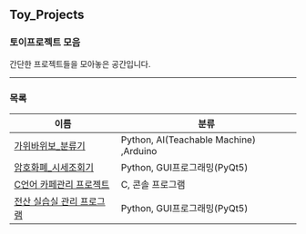 ## Toy_Projects
### 토이프로젝트 모음 

간단한 프로젝트들을 모아놓은 공간입니다.

<hr>

### 목록

이름|분류
-|-
[가위바위보_분류기]|Python, AI(Teachable Machine) ,Arduino
[암호화폐_시세조회기]| Python, GUI프로그래밍(PyQt5)
[C언어 카페관리 프로젝트]|C, 콘솔 프로그램
[전산 실습실 관리 프로그램]|Python, GUI프로그래밍(PyQt5)



[가위바위보_분류기]: https://github.com/GHooN99/Toy_Projects/tree/master/%EA%B0%80%EC%9C%84%EB%B0%94%EC%9C%84%EB%B3%B4_%EB%B6%84%EB%A5%98%EA%B8%B0
[암호화폐_시세조회기]: https://github.com/GHooN99/Toy_Projects/tree/master/%EC%95%94%ED%98%B8%ED%99%94%ED%8F%90_%EC%8B%9C%EC%84%B8%EC%A1%B0%ED%9A%8C%EA%B8%B0
[C언어 카페관리 프로젝트]:
https://github.com/GHooN99/Toy_Projects/tree/master/C%EC%96%B8%EC%96%B4_%EC%B9%B4%ED%8E%98%EA%B4%80%EB%A6%AC%EC%8B%9C%EC%8A%A4%ED%85%9C_%EB%AF%B8%EB%8B%88%ED%94%84%EB%A1%9C%EC%A0%9D%ED%8A%B8
[전산 실습실 관리 프로그램]:
https://github.com/GHooN99/Toy_Projects/tree/master/%EC%A0%84%EC%82%B0%EC%8B%A4%EC%8A%B5%EC%8B%A4_%EA%B4%80%EB%A6%AC

